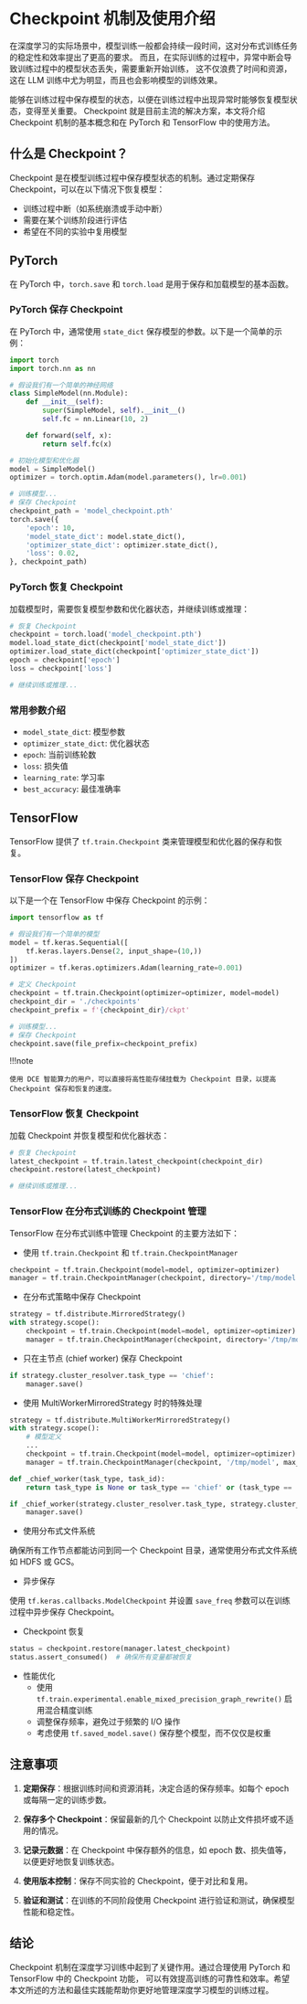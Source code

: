 # Checkpoint 机制及使用介绍

在深度学习的实际场景中，模型训练一般都会持续一段时间，这对分布式训练任务的稳定性和效率提出了更高的要求。
而且，在实际训练的过程中，异常中断会导致训练过程中的模型状态丢失，需要重新开始训练，
这不仅浪费了时间和资源，这在 LLM 训练中尤为明显，而且也会影响模型的训练效果。

能够在训练过程中保存模型的状态，以便在训练过程中出现异常时能够恢复模型状态，变得至关重要。
Checkpoint 就是目前主流的解决方案，本文将介绍 Checkpoint 机制的基本概念和在 PyTorch 和 TensorFlow 中的使用方法。

## 什么是 Checkpoint？

Checkpoint 是在模型训练过程中保存模型状态的机制。通过定期保存 Checkpoint，可以在以下情况下恢复模型：

- 训练过程中断（如系统崩溃或手动中断）
- 需要在某个训练阶段进行评估
- 希望在不同的实验中复用模型

## PyTorch

在 PyTorch 中，`torch.save` 和 `torch.load` 是用于保存和加载模型的基本函数。

### PyTorch 保存 Checkpoint

在 PyTorch 中，通常使用 `state_dict` 保存模型的参数。以下是一个简单的示例：

```python
import torch
import torch.nn as nn

# 假设我们有一个简单的神经网络
class SimpleModel(nn.Module):
    def __init__(self):
        super(SimpleModel, self).__init__()
        self.fc = nn.Linear(10, 2)

    def forward(self, x):
        return self.fc(x)

# 初始化模型和优化器
model = SimpleModel()
optimizer = torch.optim.Adam(model.parameters(), lr=0.001)

# 训练模型...
# 保存 Checkpoint
checkpoint_path = 'model_checkpoint.pth'
torch.save({
    'epoch': 10,
    'model_state_dict': model.state_dict(),
    'optimizer_state_dict': optimizer.state_dict(),
    'loss': 0.02,
}, checkpoint_path)
```

### PyTorch 恢复 Checkpoint

加载模型时，需要恢复模型参数和优化器状态，并继续训练或推理：

```python
# 恢复 Checkpoint
checkpoint = torch.load('model_checkpoint.pth')
model.load_state_dict(checkpoint['model_state_dict'])
optimizer.load_state_dict(checkpoint['optimizer_state_dict'])
epoch = checkpoint['epoch']
loss = checkpoint['loss']

# 继续训练或推理...
```

### 常用参数介绍

- `model_state_dict`: 模型参数
- `optimizer_state_dict`: 优化器状态
- `epoch`: 当前训练轮数
- `loss`: 损失值
- `learning_rate`: 学习率
- `best_accuracy`: 最佳准确率

## TensorFlow

TensorFlow 提供了 `tf.train.Checkpoint` 类来管理模型和优化器的保存和恢复。

### TensorFlow 保存 Checkpoint

以下是一个在 TensorFlow 中保存 Checkpoint 的示例：

```python
import tensorflow as tf

# 假设我们有一个简单的模型
model = tf.keras.Sequential([
    tf.keras.layers.Dense(2, input_shape=(10,))
])
optimizer = tf.keras.optimizers.Adam(learning_rate=0.001)

# 定义 Checkpoint
checkpoint = tf.train.Checkpoint(optimizer=optimizer, model=model)
checkpoint_dir = './checkpoints'
checkpoint_prefix = f'{checkpoint_dir}/ckpt'

# 训练模型...
# 保存 Checkpoint
checkpoint.save(file_prefix=checkpoint_prefix)
```

!!!note

    使用 DCE 智能算力的用户，可以直接将高性能存储挂载为 Checkpoint 目录，以提高 Checkpoint 保存和恢复的速度。

### TensorFlow 恢复 Checkpoint

加载 Checkpoint 并恢复模型和优化器状态：

```python
# 恢复 Checkpoint
latest_checkpoint = tf.train.latest_checkpoint(checkpoint_dir)
checkpoint.restore(latest_checkpoint)

# 继续训练或推理...
```

### TensorFlow 在分布式训练的 Checkpoint 管理

TensorFlow 在分布式训练中管理 Checkpoint 的主要方法如下：

- 使用 `tf.train.Checkpoint` 和 `tf.train.CheckpointManager`

```python
checkpoint = tf.train.Checkpoint(model=model, optimizer=optimizer)
manager = tf.train.CheckpointManager(checkpoint, directory='/tmp/model', max_to_keep=3)
```

- 在分布式策略中保存 Checkpoint

```python
strategy = tf.distribute.MirroredStrategy()
with strategy.scope():
    checkpoint = tf.train.Checkpoint(model=model, optimizer=optimizer)
    manager = tf.train.CheckpointManager(checkpoint, directory='/tmp/model', max_to_keep=3)
```

- 只在主节点 (chief worker) 保存 Checkpoint

```python
if strategy.cluster_resolver.task_type == 'chief':
    manager.save()
```

- 使用 MultiWorkerMirroredStrategy 时的特殊处理

```python
strategy = tf.distribute.MultiWorkerMirroredStrategy()
with strategy.scope():
    # 模型定义
    ...
    checkpoint = tf.train.Checkpoint(model=model, optimizer=optimizer)
    manager = tf.train.CheckpointManager(checkpoint, '/tmp/model', max_to_keep=3)

def _chief_worker(task_type, task_id):
    return task_type is None or task_type == 'chief' or (task_type == 'worker' and task_id == 0)

if _chief_worker(strategy.cluster_resolver.task_type, strategy.cluster_resolver.task_id):
    manager.save()
```

- 使用分布式文件系统

确保所有工作节点都能访问到同一个 Checkpoint 目录，通常使用分布式文件系统如 HDFS 或 GCS。

- 异步保存

使用 `tf.keras.callbacks.ModelCheckpoint` 并设置 `save_freq` 参数可以在训练过程中异步保存 Checkpoint。

- Checkpoint 恢复

```python
status = checkpoint.restore(manager.latest_checkpoint)
status.assert_consumed()  # 确保所有变量都被恢复
```

- 性能优化
  - 使用 `tf.train.experimental.enable_mixed_precision_graph_rewrite()` 启用混合精度训练
  - 调整保存频率，避免过于频繁的 I/O 操作
  - 考虑使用 `tf.saved_model.save()` 保存整个模型，而不仅仅是权重

## 注意事项

1. **定期保存**：根据训练时间和资源消耗，决定合适的保存频率。如每个 epoch 或每隔一定的训练步数。

2. **保存多个 Checkpoint**：保留最新的几个 Checkpoint 以防止文件损坏或不适用的情况。

3. **记录元数据**：在 Checkpoint 中保存额外的信息，如 epoch 数、损失值等，以便更好地恢复训练状态。

4. **使用版本控制**：保存不同实验的 Checkpoint，便于对比和复用。

5. **验证和测试**：在训练的不同阶段使用 Checkpoint 进行验证和测试，确保模型性能和稳定性。

## 结论

Checkpoint 机制在深度学习训练中起到了关键作用。通过合理使用 PyTorch 和 TensorFlow 中的 Checkpoint 功能，
可以有效提高训练的可靠性和效率。希望本文所述的方法和最佳实践能帮助你更好地管理深度学习模型的训练过程。
